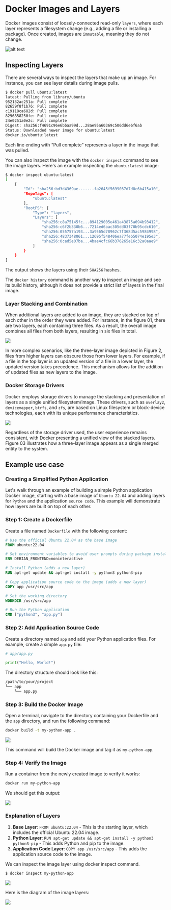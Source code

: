 # Docker Images and Layers

Docker images consist of loosely-connected read-only `layers`, where each layer represents a filesystem change (e.g., adding a file or installing a package). Once created, images are `immutable`, meaning they do not change.

![alt text](./images/layers.png)

## Inspecting Layers

There are several ways to inspect the layers that make up an image. For instance, you can see layer details during image pulls.

```sh
$ docker pull ubuntu:latest
latest: Pulling from library/ubuntu
952132ac251a: Pull complete
82659f8f1b76: Pull complete
c19118ca682d: Pull complete
8296858250fe: Pull complete
24e0251a0e2c: Pull complete
Digest: sha256:f4691c96e6bbaa99d...28ae95a60369c506dd6e6f6ab
Status: Downloaded newer image for ubuntu:latest
docker.io/ubuntu:latest
```

Each line ending with “Pull complete” represents a layer in the image that was pulled.

You can also inspect the image with the `docker inspect` command to see the image layers. Here's an example inspecting the `ubuntu:latest` image:

```sh
$ docker inspect ubuntu:latest
[
    {
        "Id": "sha256:bd3d4369ae.......fa2645f5699037d7d8c6b415a10",
        "RepoTags": [
            "ubuntu:latest"
        ],
        "RootFS": {
            "Type": "layers",
            "Layers": [
                "sha256:c8a75145fc...894129005e461a43875a094b93412",
                "sha256:c6f2b330b6...7214ed6aac305dd03f70b95cdc610",
                "sha256:055757a193...3a9565d78962c7f368d5ac5984998",
                "sha256:4837348061...12695f548406ea77feb5074e195e3",
                "sha256:0cad5e07ba...4bae4cfc66b376265e16c32a0aae9"
            ]
        }
    }
]
```

The output shows the layers using their `SHA256` hashes.

The `docker history` command is another way to inspect an image and see its build history, although it does not provide a strict list of layers in the final image.

### Layer Stacking and Combination

When additional layers are added to an image, they are stacked on top of each other in the order they were added. For instance, in the figure 01, there are two layers, each containing three files. As a result, the overall image combines all files from both layers, resulting in six files in total.

![](./images/file1.png)

In more complex scenarios, like the three-layer image depicted in Figure 2, files from higher layers can obscure those from lower layers. For example, if a file in the top layer is an updated version of a file in a lower layer, the updated version takes precedence. This mechanism allows for the addition of updated files as new layers to the image. 

### Docker Storage Drivers

Docker employs storage drivers to manage the stacking and presentation of layers as a single unified filesystem/image. These drivers, such as `overlay2`, `devicemapper`, `btrfs`, and `zfs`, are based on Linux filesystem or block-device technologies, each with its unique performance characteristics.

![](./images/file2.png)

Regardless of the storage driver used, the user experience remains consistent, with Docker presenting a unified view of the stacked layers. Figure 03 illustrates how a three-layer image appears as a single merged entity to the system.

## Example use case

### Creating a Simplified Python Application

Let's walk through an example of building a simple Python application Docker image, starting with a base image of `Ubuntu 22.04` and adding layers for `Python` and the application `source code`. This example will demonstrate how layers are built on top of each other.


### Step 1: Create a Dockerfile

Create a file named `Dockerfile` with the following content:

```Dockerfile
# Use the official Ubuntu 22.04 as the base image
FROM ubuntu:22.04

# Set environment variables to avoid user prompts during package installation
ENV DEBIAN_FRONTEND=noninteractive

# Install Python (adds a new layer)
RUN apt-get update && apt-get install -y python3 python3-pip

# Copy application source code to the image (adds a new layer)
COPY app /usr/src/app

# Set the working directory
WORKDIR /usr/src/app

# Run the Python application
CMD ["python3", "app.py"]
```

### Step 2: Add Application Source Code

Create a directory named `app` and add your Python application files. For example, create a simple `app.py` file:

```python
# app/app.py

print("Hello, World!")
```
The directory structure should look like this:

```sh
/path/to/your/project
└── app
    └── app.py
```

### Step 3: Build the Docker Image

Open a terminal, navigate to the directory containing your Dockerfile and the `app` directory, and run the following command:

```sh
docker build -t my-python-app .
```

![](./images/pythonimage.png)

This command will build the Docker image and tag it as `my-python-app`.

### Step 4: Verify the Image

Run a container from the newly created image to verify it works:

```sh
docker run my-python-app
```
We should get this output:

![](./images/output.png)

### Explanation of Layers

1. **Base Layer**: `FROM ubuntu:22.04` - This is the starting layer, which includes the official Ubuntu 22.04 image.
2. **Python Layer**: `RUN apt-get update && apt-get install -y python3 python3-pip` - This adds Python and pip to the image.
3. **Application Code Layer**: `COPY app /usr/src/app` - This adds the application source code to the image.

We can inspect the image layer using docker inspect command.
```sh
$ docker inspect my-python-app
```

![](./images/imagelayers.png)

Here is the diagram of the image layers:

![](./images/ore.png)


<!-- ## Sharing Image Layers

Multiple Docker images can share layers, leading to efficiencies in both space and performance. Here’s an example demonstrating this concept:

```sh
$ docker pull <repository> -a
```

This command downloads all images in a repository, but it has limitations. It may fail if the repository contains images for multiple platforms and architectures such as Linux and Windows, or `amd64` and `arm64`.

Notice the lines ending in "Already exists." These indicate that Docker recognizes when it already has a local copy of an image layer. For example, if you pull an image tagged as `latest` first, then pull `v1` and `v2`, Docker will reuse the shared layers, as these images are nearly identical except for the top layer.

Docker on Linux supports various storage drivers, each implementing image layering, layer sharing, and copy-on-write (CoW) behavior differently. However, the user experience remains consistent across all storage drivers.

### Pulling Images by Digest

Pulling images using their name (tag) is the most common method, but tags are mutable and can cause issues if misused. For example, tagging a fixed image with the same tag as a vulnerable image can lead to confusion about which image is being used in production.

Docker supports a content-addressable storage model where all images get a cryptographic content hash called a digest. Digests are immutable, meaning any change in the image content results in a new unique digest.

#### Viewing Digests

When you pull an image, Docker provides its digest. You can also view the digests of images in your local repository:

```sh
$ docker pull alpine
Using default tag: latest
latest: Pulling from library/alpine
08409d417260: Pull complete
Digest: sha256:02bb6f42...44c9b11
Status: Downloaded newer image for alpine:latest
docker.io/library/alpine:latest

$ docker images --digests alpine
REPOSITORY   TAG       DIGEST                        IMAGE ID       CREATED      SIZE
alpine       latest    sha256:02bb6f42...44c9b11     44dd6f223004   9 days ago   7.73MB
```

### Pulling by Digest

To ensure you get the exact image you expect, use the digest to pull the image:

```sh
$ docker rmi alpine:latest
Untagged: alpine:latest
Untagged: alpine@sha256:02bb6f428431fbc2809c5d1b41eab5a68350194fb508869a33cb1af4444c9b11
Deleted: sha256:44dd6f2230041eede4ee5e792728313e43921b3e46c1809399391535c0c0183b
Deleted: sha256:94dd7d531fa5695c0c033dcb69f213c2b4c3b5a3ae6e497252ba88da87169c3f

$ docker pull alpine@sha256:02bb6f42...44c9b11
docker.io/library/alpine@sha256:02bb6f42...44c9b11: Pulling from library/alpine
08409d417260: Pull complete
Digest: sha256:02bb6f428431...9a33cb1af4444c9b11
Status: Downloaded newer image for alpine@sha256:02bb6f428431...9a33cb1af4444c9b11
docker.io/library/alpine@sha256:02bb6f428431...9a33cb1af4444c9b11
```

### Image Hashes (Digests)

Images are collections of independent layers, with each layer identified by a cryptographic hash of its content. Changing the image or any layer changes the associated hashes, ensuring immutability.

When images are pushed or pulled, layers are compressed to save bandwidth and storage space. However, compressed content hashes differ from uncompressed ones, which can cause hash verification issues. To solve this, Docker uses distribution hashes for the compressed versions of layers. This ensures that layers arriving at a registry haven't been tampered with.

This guide provides an overview of handling Docker images, including sharing image layers, pulling images by digest, and understanding image hashes. By following these practices, you can manage Docker images more effectively and ensure consistency across your deployments. -->